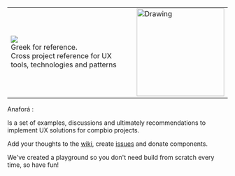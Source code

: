 
<table border="0" cellspacing="0" cellpadding="0" >
<tr>
<td><img src="https://cloud.githubusercontent.com/assets/47808/25446215/a8181778-2a65-11e7-812d-bf4766988d19.png" />
<br/>Greek for reference.<br/>Cross project reference for UX tools, technologies and patterns</td>
<td><img src="https://cloud.githubusercontent.com/assets/47808/25446337/1f6b6384-2a66-11e7-8473-1961d198a44f.png" alt="Drawing" width="200" height="200" />
</td>
</tr>
</table>

Anaforá : 

Is a set of examples, discussions and ultimately recommendations to implement UX solutions for compbio projects.

Add your thoughts to the [wiki](wiki), create [issues](issues) and donate components.

We've created a playground so you don't need build from scratch every time, so have fun!
